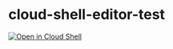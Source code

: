 # cloud-shell-editor-test

[![Open in Cloud Shell](https://gstatic.com/cloudssh/images/open-btn.svg)](https://ssh.cloud.google.com/cloudshell/editor?cloudshell_git_repo=https%3A%2F%2Fgithub.com%2F4oo%2Fcloud-shell-editor-test&cloudshell_tutorial=tutorial.md)
